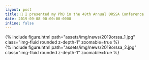 ```yaml
---
layout: post
title: 🎤 I presented my PhD in the 48th Annual ORSSA Conference
date: 2019-09-08 00:00:00-0000
inline: false
---
```


<div class="row mt-3">
    <div class="col-sm mt-3 mt-md-0">
        {% include figure.html path="assets/img/news/2019orssa_1.jpg" class="img-fluid rounded z-depth-1" zoomable=true %}
    </div>
    <div class="col-sm mt-3 mt-md-0">
        {% include figure.html path="assets/img/news/2019orssa_2.jpg" class="img-fluid rounded z-depth-1" zoomable=true %}
    </div>
</div>
